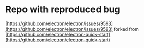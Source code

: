 # Repo with reproduced bug

[https://github.com/electron/electron/issues/9593](https://github.com/electron/electron/issues/9593) forked from [https://github.com/electron/electron-quick-start](https://github.com/electron/electron-quick-start)


